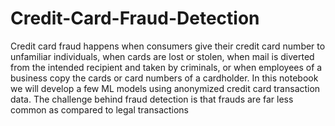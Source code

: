# Credit-Card-Fraud-Detection
Credit card fraud happens when consumers give their credit card number to unfamiliar individuals, when cards are lost or stolen, when mail is diverted from the intended recipient and taken by criminals, or when employees of a business copy the cards or card numbers of a cardholder. In this notebook we will develop a few ML models using anonymized credit card transaction data. The challenge behind fraud detection is that frauds are far less common as compared to legal transactions
